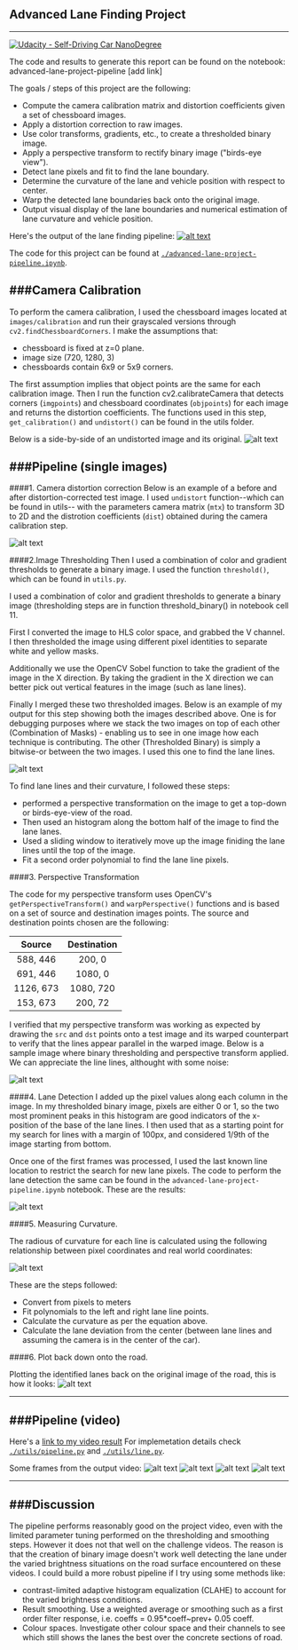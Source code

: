 ## Advanced Lane Finding Project
---
[![Udacity - Self-Driving Car NanoDegree](https://s3.amazonaws.com/udacity-sdc/github/shield-carnd.svg)](http://www.udacity.com/drive)

The code and results to generate this report can be found on the notebook: advanced-lane-project-pipeline [add link]

The goals / steps of this project are the following:

* Compute the camera calibration matrix and distortion coefficients given a set of chessboard images.
* Apply a distortion correction to raw images.
* Use color transforms, gradients, etc., to create a thresholded binary image.
* Apply a perspective transform to rectify binary image ("birds-eye view").
* Detect lane pixels and fit to find the lane boundary.
* Determine the curvature of the lane and vehicle position with respect to center.
* Warp the detected lane boundaries back onto the original image.
* Output visual display of the lane boundaries and numerical estimation of lane curvature and vehicle position.

[//]: # (Image References)

[image0]: ./writeup_images/output1.png "Undistorted"
[image1]: ./writeup_images/undistorted_output.png "Undistorted"
[image2]: ./writeup_images/undistorted_road.png "Undistorted Road"
[image3]: ./writeup_images/threshold.png "Thesholded Road"
[image4]: ./writeup_images/warped_lines.png "Warped Lines"
[image5]: ./writeup_images/lane_detected.png "Lane Detected"
[image6]: ./writeup_images/curvature.png "Curvature"
[image7]: ./writeup_images/plotting_back.png "Plotting"
[image8]: ./writeup_images/output1.png "Output"
[image9]: ./writeup_images/output2.png "Output"
[image10]: ./writeup_images/output3.png "Output"
[image11]: ./writeup_images/output4.png "Output"
[video1]: ./videos/project_video_out.mp4 "Video"

Here's the output of the lane finding pipeline: 
[![alt text][image0]](https://youtu.be/0c_CSzzUDe8)

The code for this project can be found at [`./advanced-lane-project-pipeline.ipynb`](./advanced-lane-project-pipeline.ipynb). 


###Camera Calibration
---
To perform the camera calibration, I used the chessboard images located at `images/calibration` and run their grayscaled versions through `cv2.findChessboardCorners`. I make the assumptions that:
- chessboard is fixed at z=0 plane.
- image size (720, 1280, 3)  
- chessboards contain 6x9 or 5x9 corners. 

The first assumption implies that object points are the same for each calibration image. Then I run the function cv2.calibrateCamera that detects corners (`imgpoints`) and chessboard coordinates (`objpoints`) for each image and returns the distortion coefficients.
The functions used in this step, `get_calibration()` and `undistort()` can be found in the utils folder.  

Below is a side-by-side of an undistorted image and its original.
![alt text][image1]

###Pipeline (single images)
---
####1. Camera distortion correction
Below is an example of a before and after distortion-corrected test image. I used `undistort` function--which can be found in utils-- with the parameters camera matrix (`mtx`) to transform 3D to 2D and the distrotion coefficients (`dist`) obtained during the camera calibration step. 

![alt text][image2]

####2.Image Thresholding
Then I used a combination of color and gradient thresholds to generate a binary image. I used the function `threshold()`, which can be found in `utils.py`.

I used a combination of color and gradient thresholds to generate a binary image (thresholding steps are in function threshold_binary() in notebook cell 11.

First I converted the image to HLS color space, and grabbed the V channel. I then thresholded the image using different pixel identities to separate white and yellow masks.

Additionally we use the OpenCV Sobel function to take the gradient of the image in the X direction. By taking the gradient in the X direction we can better pick out vertical features in the image (such as lane lines).

Finally I merged these two thresholded images. Below is an example of my output for this step showing both the images described above. One is for debugging purposes where we stack the two images on top of each other (Combination of Masks) - enabling us to see in one image how each technique is contributing. The other (Thresholded Binary) is simply a bitwise-or between the two images. I used this one to find the lane lines.

![alt text][image3]

To find lane lines and their curvature, I followed these steps:
- performed a perspective transformation on the image to get a top-down or birds-eye-view of the road.
- Then used an histogram along the bottom half of the image to find the lane lanes.
- Used a sliding window to iteratively move up the image finiding the lane lines until the top of the image. 
- Fit a second order polynomial to find the lane line pixels. 

####3. Perspective Transformation

The code for my perspective transform uses OpenCV's `getPerspectiveTransform()` and `warpPerspective()` functions and is based on a set of source and destination images points. The source and destination points chosen are the following: 

| Source        | Destination   | 
|:-------------:|:-------------:| 
| 588, 446      | 200, 0        | 
| 691, 446      | 1080, 0       |
| 1126, 673     | 1080, 720     |
| 153, 673      | 200, 72       |

I verified that my perspective transform was working as expected by drawing the `src` and `dst` points onto a test image and its warped counterpart to verify that the lines appear parallel in the warped image. Below is a sample image where binary thresholding and perspective transform applied. We can appreciate the line lines, althought with some noise: 

![alt text][image4]

####4. Lane Detection
I added up the pixel values along each column in the image. In my thresholded binary image, pixels are either 0 or 1, so the two most prominent peaks in this histogram are good indicators of the x-position of the base of the lane lines. I then used that as a starting point for my search for lines with a margin of 100px, and considered 1/9th of the image starting from bottom.

Once one of the first frames was processed, I used the last known line location to restrict the search for new lane pixels. The code to perform the lane detection  the same can be found in the `advanced-lane-project-pipeline.ipynb` notebook. These are the results:

![alt text][image5]

####5. Measuring Curvature.

The radious of curvature for each line is calculated using the following relationship between pixel coordinates and real world coordinates:

![alt text][image6]

These are the steps followed:
- Convert from pixels to meters
- Fit polynomials to the left and right lane line points.
- Calculate the curvature as per the equation above.
- Calculate the lane deviation from the center (between lane lines and assuming the camera is in the center of the car).

####6. Plot back down onto the road.

Plotting the identified lanes back on the original image of the road, this is how it looks: 
![alt text][image7]

---

###Pipeline (video)
---

Here's a [link to my video result](./videos/project_video_out.mp4)
For implemetation details check [`./utils/pipeline.py`](./utils/pipeline.py) and [`./utils/line.py`](./utils/line.py).

Some frames from the output video:
![alt text][image8]
![alt text][image9]
![alt text][image10]
![alt text][image11]

---

###Discussion
---
The pipeline performs reasonably good on the project video, even with the limited parameter tuning performed on the thresholding and smoothing steps. However it does not that well on the challenge videos. The reason is that the creation of binary image doesn't work well detecting the lane under the varied brightness situations on the road surface encountered on these videos. 
I could build a more robust pipeline if I try using some methods like:
- contrast-limited adaptive histogram equalization (CLAHE) to account for the varied brightness conditions.
- Result smoothing. Use a weighted average or smoothing such as a first order filter response, i.e. coeffs = 0.95*coeff~prev+ 0.05 coeff.
- Colour spaces. Investigate other colour space and their channels to see which still shows the lanes the best over the concrete sections of road.


